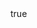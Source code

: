 --- 
id: 3 
name: "Димитър Стойнов" 
position: "Общински Съветник" 
photo: "387737465_282913814627231_6003175362536465745_n.jpg" 
text: 
    - 
        "Culpa cum fugiat repudiandae consectetur laborum dicta obcaecati aliquam quaerat consequuntur consequatur" 
body: 
    - 
        heading: "Culpa cum fugiat repudiandae consectetur" 
        text: 
            - 
                "Lorem ipsum dolor sit amet consectetur adipisicing elit. Culpa cum fugiat repudiandae consectetur laborum dicta obcaecati aliquam quaerat consequuntur consequatur, atque animi maxime provident possimus sed inventore voluptas repellat temporibus!" 
contacts: 
    phone: 0888 123 456 
    email: podkrepete@za-vakarel.com 
--- 